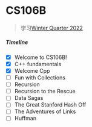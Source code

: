 # CS106B

> 学习[Winter Quarter 2022](https://web.stanford.edu/class/cs106b/)

##### Timeline

- [X] Welcome to CS106B!
- [X] C++ fundamentals
- [X] Welcome Cpp
- [ ] Fun with Collections
- [ ] Recursion
- [ ] Recursion to the Rescue
- [ ] Data Sagas
- [ ] The Great Stanford Hash Off
- [ ] The Adventures of Links
- [ ] Huffman